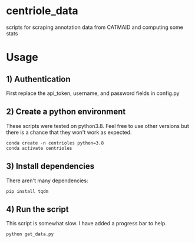 # centriole_data
scripts for scraping annotation data from CATMAID and computing some stats

# Usage
## 1) Authentication
First replace the api_token, username, and password fields in config.py

## 2) Create a python environment
These scripts were tested on python3.8. Feel free to use other versions but
there is a chance that they won't work as expected.
```
conda create -n centrioles python=3.8
conda activate centrioles
```

## 3) Install dependencies
There aren't many dependencies:
```
pip install tqdm
```

## 4) Run the script
This script is somewhat slow. I have added a progress bar to help.
```
python get_data.py
```
